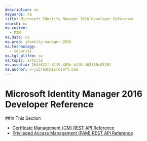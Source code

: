 ```yaml
---
description: na
keywords: na
title: Microsoft Identity Manager 2016 Developer Reference
search: na
ms.custom: 
  - MIM
ms.date: na
ms.prod: identity-manager-2015
ms.technology: 
  - security
ms.tgt_pltfrm: na
ms.topic: article
ms.assetid: 2b5f612f-3119-401b-b1f8-462310c8510f
ms.author: v-jibran@microsoft.com
---
```

# Microsoft Identity Manager 2016 Developer Reference

##In This Section

- [Certficate Management (CM) REST API Reference](Certificate_Management_REST_API_Reference.md)
- [Privileged Access Management (PAM) REST API Reference](Privileged_Access_Management_REST_API_Reference.md)

